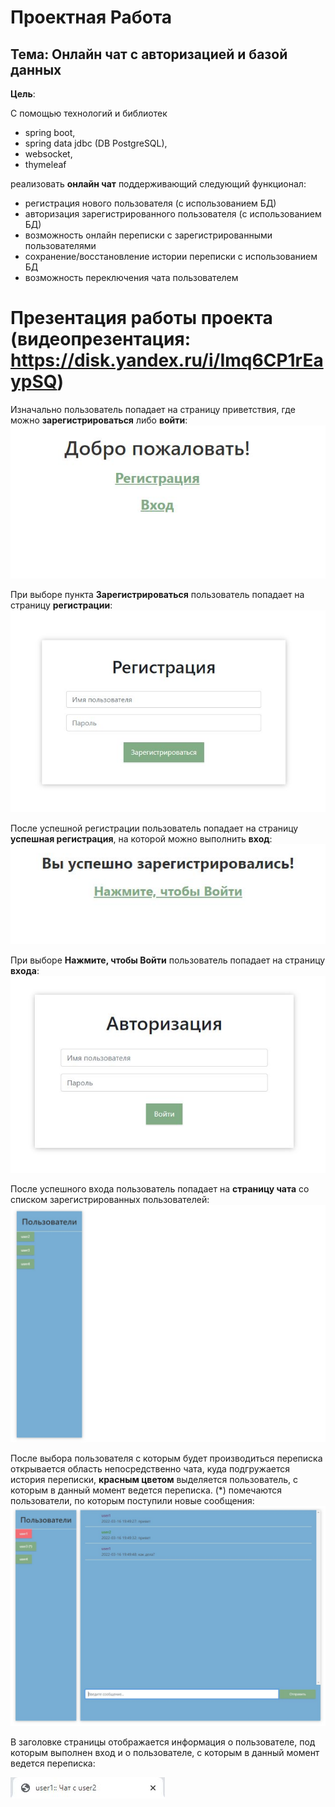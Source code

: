 # Проектная Работа

## Тема: Онлайн чат с авторизацией и базой данных

**Цель**:

С помощью технологий и библиотек
- spring boot,
- spring data jdbc (DB PostgreSQL),
- websocket,
- thymeleaf

реализовать **онлайн чат** поддерживающий следующий функционал:
- регистрация нового пользователя (с использованием БД)
- авторизация зарегистрированного пользователя (с использованием БД)
- возможность онлайн переписки с зарегистрированными пользователями
- сохранение/восстановление истории переписки с использованием БД
- возможность переключения чата пользователем

# Презентация работы проекта (видеопрезентация: https://disk.yandex.ru/i/Imq6CP1rEaypSQ)

Изначально пользователь попадает на страницу приветствия, где можно **зарегистрироваться** либо **войти**:
![страница приветствия](images/welcome.jpg)

При выборе пункта **Зарегистрироваться** пользователь попадает на страницу **регистрации**:
![страница регистрации](images/signup.jpg)

После успешной регистрации пользователь попадает на страницу **успешная регистрация**, на которой можно выполнить **вход**:
![страница успешной регистрации](images/signup_sucess.jpg)

При выборе **Нажмите, чтобы Войти**  пользователь попадает на страницу **входа**:
![страница входа](images/login.jpg)

После успешного входа пользователь попадает на **страницу чата** со списком зарегистрированных пользователей:
![страница чата](images/login_success.jpg)

После выбора пользователя с которым будет производиться переписка открывается область непосредственно чата, куда подгружается история переписки, **красным цветом** выделяется пользователь, с которым в данный момент ведется переписка. (*) помечаются пользователи, по которым поступили новые сообщения:
![страница чата с пользователем](images/chat_with_user.jpg)

В заголовке страницы отображается информация о пользователе, под которым выполнен вход и о пользователе, с которым в данный момент ведется переписка:

![заголовок страницы](images/chat_tab.jpg)